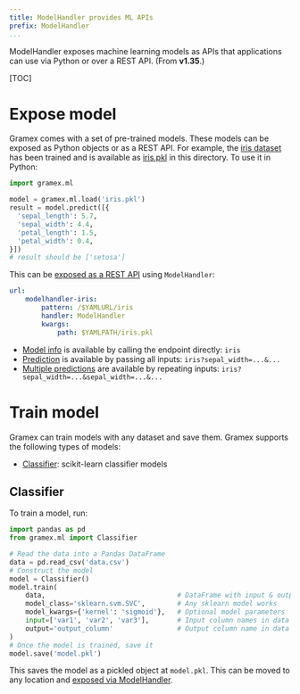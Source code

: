 ```yaml
---
title: ModelHandler provides ML APIs
prefix: ModelHandler
...
```


ModelHandler exposes machine learning models as APIs that applications can use
via Python or over a REST API. (From **v1.35**.)

[TOC]

# Expose model

Gramex comes with a set of pre-trained models. These models can be exposed as
Python objects or as a REST API. For example, the [iris dataset][iris] has been
trained and is available as [iris.pkl](iris.pkl) in this directory. To use it in Python:

```python
import gramex.ml

model = gramex.ml.load('iris.pkl')
result = model.predict([{
  'sepal_length': 5.7,
  'sepal_width': 4.4,
  'petal_length': 1.5,
  'petal_width': 0.4,
}])
# result should be ['setosa']
```

This can be [exposed as a REST API](iris) using `ModelHandler`:

```yaml
url:
    modelhandler-iris:
        pattern: /$YAMLURL/iris
        handler: ModelHandler
        kwargs:
            path: $YAMLPATH/iris.pkl
```

- [Model info](iris) is available by calling the endpoint directly: `iris`
- [Prediction](iris?sepal_width=4.4&sepal_length=5.7&petal_length=1.5&petal_width=5)
  is available by passing all inputs: `iris?sepal_width=...&...`
- [Multiple predictions](iris?sepal_width=4.4&sepal_length=5.7&petal_length=1.5&petal_width=5&sepal_width=4.4&sepal_length=5.7&petal_length=1.5&petal_width=10)
  are available by repeating inputs: `iris?sepal_width=...&sepal_width=...&...`

[iris]: https://en.wikipedia.org/wiki/Iris_flower_data_set


# Train model

Gramex can train models with any dataset and save them. Gramex supports the
following types of models:

- [Classifier](#classifier): scikit-learn classifier models

## Classifier

To train a model, run:

```python
import pandas as pd
from gramex.ml import Classifier

# Read the data into a Pandas DataFrame
data = pd.read_csv('data.csv')
# Construct the model
model = Classifier()
model.train(
    data,                                 # DataFrame with input & output columns
    model_class='sklearn.svm.SVC',        # Any sklearn model works
    model_kwargs={'kernel': 'sigmoid'},   # Optional model parameters
    input=['var1', 'var2', 'var3'],       # Input column names in data
    output='output_column'                # Output column name in data
)
# Once the model is trained, save it
model.save('model.pkl')
```

This saves the model as a pickled object at `model.pkl`. This can be moved to
any location and [exposed via ModelHandler](#expose-model).
